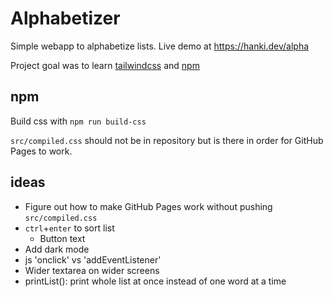 # Alphabetizer

Simple webapp to alphabetize lists. Live demo at https://hanki.dev/alpha

Project goal was to learn [tailwindcss](https://tailwindcss.com) and [npm](https://www.npmjs.com/)

## npm

Build css with `npm run build-css`

`src/compiled.css` should not be in repository but is there in order for GitHub Pages to work.

## ideas

- Figure out how to make GitHub Pages work without pushing `src/compiled.css`
- `ctrl`+`enter` to sort list
  - Button text
- Add dark mode
- js 'onclick' vs 'addEventListener'
- Wider textarea on wider screens
- printList(): print whole list at once instead of one word at a time
